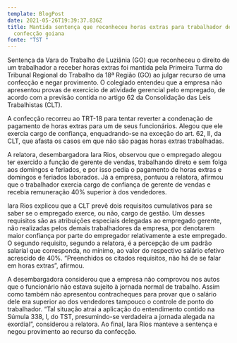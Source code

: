```yaml
---
template: BlogPost
date: 2021-05-26T19:39:37.836Z
title: Mantida sentença que reconheceu horas extras para trabalhador de
  confecção goiana
fonte: "TST "
---
```

Sentença da Vara do Trabalho de Luziânia (GO) que reconheceu o direito de um trabalhador a receber horas extras foi mantida pela Primeira Turma do Tribunal Regional do Trabalho da 18ª Região (GO) ao julgar recurso de uma confecção e negar provimento. O colegiado entendeu que a empresa não apresentou provas de exercício de atividade gerencial pelo empregado, de acordo com a previsão contida no artigo 62 da Consolidação das Leis Trabalhistas (CLT).

A confecção recorreu ao TRT-18 para tentar reverter a condenação de pagamento de horas extras para um de seus funcionários. Alegou que ele exercia cargo de confiança, enquadrando-se na exceção do art. 62, II, da CLT, que afasta os casos em que não são pagas horas extras trabalhadas.

A relatora, desembargadora Iara Rios, observou que o empregado alegou ter exercido a função de gerente de vendas, trabalhando direto e sem folga aos domingos e feriados, e por isso pedia o pagamento de horas extras e domingos e feriados laborados. Já a empresa, pontuou a relatora, afirmou que o trabalhador exercia cargo de confiança de gerente de vendas e recebia remuneração 40% superior à dos vendedores.

Iara Rios explicou que a CLT prevê dois requisitos cumulativos para se saber se o empregado exerce, ou não, cargo de gestão. Um desses requisitos são as atribuições especiais delegadas ao empregado gerente, não realizadas pelos demais trabalhadores da empresa, por denotarem maior confiança por parte do empregador relativamente a este empregado. O segundo requisito, segundo a relatora, é a percepção de um padrão salarial que corresponda, no mínimo, ao valor do respectivo salário efetivo acrescido de 40%. “Preenchidos os citados requisitos, não há de se falar em horas extras”, afirmou.

A desembargadora considerou que a empresa não comprovou nos autos que o funcionário não estava sujeito à jornada normal de trabalho. Assim como também não apresentou contracheques para provar que o salário dele era superior ao dos vendedores tampouco o controle de ponto do trabalhador. “Tal situação atrai a aplicação do entendimento contido na Súmula 338, I, do TST, presumindo-se verdadeira a jornada alegada na exordial”, considerou a relatora. Ao final, Iara Rios manteve a sentença e negou provimento ao recurso da confecção.